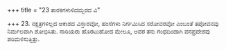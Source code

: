 +++
title = "23 ತಾರಕಿಗಳುಳಿದಮ್ಬರದ ವಿ"

+++
23. ನಕ್ಷತ್ರಗಳಿಲ್ಲದ ಆಕಾಶದ ವಿಸ್ತಾರವೋ,  ಹಂಸೆಗಳು ನಿರ್ಗಮಿಸಿದ ಸರೋವರವೋ ಎಂಬಂತೆ ತಪೋವನವು ನಿರ್ಮಲವಾಗಿ ಶೋಭಿಸಿತು. ನಾರಿಯರು ಹೊರಟುಹೋದ ಮೇಲೂ, ಅವರ ತನು ಗಂಧದಿಂದಾಗಿ ವನಪ್ರದೇಶವು ಪರಿಮಳಿಸುತ್ತಿತ್ತು.